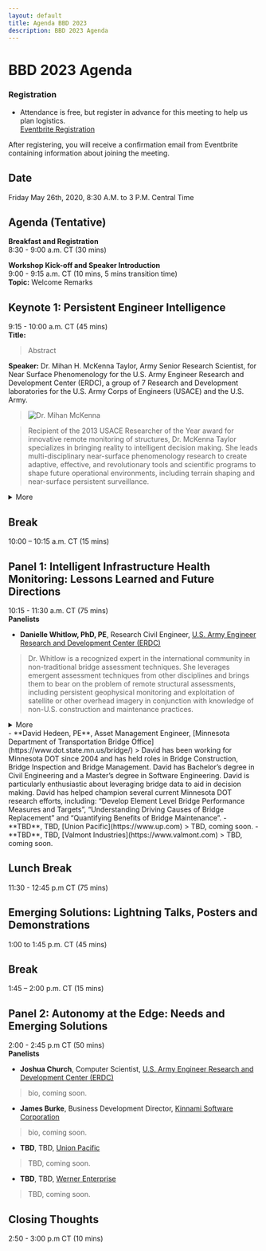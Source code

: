 ```yaml
---
layout: default
title: Agenda BBD 2023
description: BBD 2023 Agenda
---
```


# BBD 2023 Agenda  

### Registration
- Attendance is free, but register in advance for this meeting to help us plan logistics.  
[Eventbrite Registration](https://www.eventbrite.com/e/bridging-big-data-2023-workshop-tickets-574837513477)

After registering, you will receive a confirmation email from Eventbrite containing information about joining the meeting.

## Date
Friday May 26th, 2020, 8:30 A.M. to 3 P.M. Central Time


## Agenda (Tentative)

**Breakfast and Registration**  
8:30 - 9:00 a.m. CT (30 mins)  

**Workshop Kick-off and Speaker Introduction**  
9:00 - 9:15 a.m. CT (10 mins, 5 mins transition time)  
**Topic:** Welcome Remarks  

## Keynote 1:  Persistent Engineer Intelligence
9:15 - 10:00 a.m. CT (45 mins)   
**Title:**  
> Abstract

**Speaker:** Dr. Mihan H. McKenna Taylor, Army Senior Research Scientist, for Near Surface Phenomenology for the U.S. Army Engineer Research and Development Center (ERDC), a group of 7 Research and Development laboratories for the U.S. Army Corps of Engineers (USACE) and the U.S. Army.   
> ![Dr. Mihan McKenna](https://bridgingbigdata.github.io/pages/images/mihan.jpg)   



> Recipient of the 2013 USACE Researcher of the Year award for innovative remote monitoring of structures, Dr. McKenna Taylor specializes in bringing reality to intelligent decision making. She leads multi-disciplinary near-surface phenomenology research to create adaptive, effective, and revolutionary tools and scientific programs to shape future operational environments, including terrain shaping and near-surface persistent surveillance. 
<details>
<summary>More</summary>

Using geophysics and geotechnical engineering to proactively manipulate and assess the near-surface interface, she executes and fosters research to meet multi-domain threat assessment and maneuver goals, through high-performance computing simulations, analytical analysis, and laboratory and field experimentation, with applications for both civil and military end-users across multiple Department of Defense (DoD), federal, intelligence and academic communities. Dr. McKenna Taylor is the Co-Chair of the National System for Geospatial Intelligence (NSG) Artificial Intelligence, Automation, Augmentation Working Group, (AAA WG) and serves as the Basic Research 6.1 Advisor for the ERDC Adaptive Protection, Maneuver, Geospatial, and Natural Sciences Research Portfolio.
Dr. McKenna Taylor is the author of numerous journal articles, technical reports, and other publications on a wide variety of geophysical and geotechnical topics. Dr. McKenna Taylor holds a B.S. in Physics with a Chemistry minor from Georgetown University (1999) and a Ph.D. in Geophysics from Southern Methodist University (2005). She is a Certified Professional Geologist (#11410) from The American Institute of Professional Geologists (AIPG) and a Registered Professional Geologist in the state of Alaska (#661). Dr. McKenna is actively involved in the Military Sensing Symposiums (Battlefield Acoustics, Magnetic, and Seismic/Electromagnetics), as well as the American Geophysical Union and the Acoustical Society of America.
Prior to joining ERDC in 2005, and while pursuing her Ph.D, Dr. McKenna Taylor taught Geophysics and Geology at Southern Methodist University (SMU) in Dallas, Texas (1999-2005), and conducted research in support of the Comprehensive Nuclear Test Ban Treaty. She is currently an adjunct professor in the Huffington Department of Geological Sciences at SMU and the Civil and Environmental Engineering Department of Mississippi State University.   

</details>

## Break  
10:00 – 10:15 a.m. CT (15 mins)        

## Panel 1: Intelligent Infrastructure Health Monitoring: Lessons Learned and Future Directions  
10:15 - 11:30 a.m. CT (75 mins)   
**Panelists**  
- **Danielle Whitlow, PhD, PE**,  Research Civil Engineer, [U.S. Army Engineer Research and Development Center (ERDC)](https://www.erdc.usace.army.mil)  
> Dr. Whitlow is a recognized expert in the international community in non-traditional bridge assessment techniques. She leverages emergent assessment techniques from other disciplines and brings them to bear on the problem of remote structural assessments, including persistent geophysical monitoring and exploitation of satellite or other overhead imagery in conjunction with knowledge of non-U.S. construction and maintenance practices. 
<details>
<summary>More</summary>

Her novel and unconventional approach has resulted in new tools and techniques that enhance Warfighter safety, while advancing the state- of-the-art in bridge assessment as applied to both military and civil infrastructure challenges.  
Dr. Whitlow leads multi-disciplinary teams of scientists and engineers with backgrounds in structural engineering, mechanical engineering, electrical engineering, acoustics, signal propagation, and meteorology focused on solving engineering problems and providing bridge assessment and monitoring solutions to both the military and civilian sectors. Her published research spans the breadth of bridge assessment from traditional large-scale structural testing to non-traditional use of emergent technologies for real-time persistent health monitoring.  
Dr. Whitlow is an active member of the NATO Team of Experts on Military Bridge Assessment under the NATO Military Engineering Working Group. She is also a Professional Engineer in the State of Mississippi and a member of the Society of American Military Engineers and the American Society of Civil Engineers.

</details>
- **David Hedeen, PE**, Asset Management Engineer, [Minnesota Department of Transportation Bridge Office](https://www.dot.state.mn.us/bridge/)  
> David has been working for Minnesota DOT since 2004 and has held roles in Bridge Construction, Bridge Inspection and Bridge Management. David has Bachelor’s degree in Civil Engineering and a Master’s degree in Software Engineering. David is particularly enthusiastic about leveraging bridge data to aid in decision making. David has helped champion several current Minnesota DOT research efforts, including: “Develop Element Level Bridge Performance Measures and Targets”, “Understanding Driving Causes of Bridge Replacement” and “Quantifying Benefits of Bridge Maintenance”.
- **TBD**, TBD, [Union Pacific](https://www.up.com)  
> TBD, coming soon.
- **TBD**, TBD, [Valmont Industries](https://www.valmont.com)  
> TBD, coming soon.


## Lunch Break
11:30 - 12:45 p.m CT (75 mins)  

## Emerging Solutions: Lightning Talks, Posters and Demonstrations
1:00 to 1:45 p.m. CT (45 mins)   

## Break
1:45 – 2:00 p.m. CT (15 mins)    

## Panel 2: Autonomy at the Edge: Needs and Emerging Solutions
2:00 - 2:45 p.m CT (50 mins)  
**Panelists**  
- **Joshua Church**, Computer Scientist,  [U.S. Army Engineer Research and Development Center (ERDC)](https://www.erdc.usace.army.mil)
> bio, coming soon.
- **James Burke**, Business Development Director, [Kinnami Software Corporation](https://www.kinnami.com)
> bio, coming soon.
- **TBD**, TBD, [Union Pacific](https://www.up.com)  
> TBD, coming soon.
- **TBD**, TBD, [Werner Enterprise](https://www.werner.com)  
> TBD, coming soon.

## Closing Thoughts
2:50 - 3:00 p.m CT (10 mins)   
